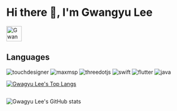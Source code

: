 # Hi there 👋, I'm Gwangyu Lee

<p align="left">
 <a href="https://gwangyulee.com" target="_blank">
  <img src="https://img.shields.io/badge/gwangyulee.com-d5f6f3?style=for-the-badge&labelColor=bc748b&logo=Sat&logoColor=000000&" height="40" width=auto alt="Gwangyulee" />
 </a> 
</p>

## Languages

![touchdesigner](https://img.shields.io/badge/touchdesigner-d5f6f3.svg?&style=for-the-badge&logo=materialdesignicons&logoColor=0xF0EF4)
![maxmsp](https://img.shields.io/badge/max-d5f6f3.svg?&style=for-the-badge&logo=max&logoColor=525252)
![threedotjs](https://img.shields.io/badge/threedotjs-d5f6f3.svg?&style=for-the-badge&logo=threedotjs&logoColor=000000)
![swift](https://img.shields.io/badge/swift-d5f6f3.svg?&style=for-the-badge&logo=swift&logoColor=F05138)
![flutter](https://img.shields.io/badge/flutter-d5f6f3.svg?&style=for-the-badge&logo=flutter&logoColor=02569B)
![java](https://img.shields.io/badge/javascript-d5f6f3.svg?&style=for-the-badge&logo=javascript&logoColor=F7DF1E)

[![Gwagyu Lee's Top Langs](https://github-readme-stats.vercel.app/api/top-langs/?username=gwangyu-lee&layout=donut&bg_color=d5f6f3&title_color=000000)](https://github.com/gwangyu-lee/github-readme-stats)

##

![Gwagyu Lee's GitHub stats](https://github-readme-stats.vercel.app/api?username=gwangyu-lee&show_icons=true&theme=transparent&bg_color=d5f6f3&title_color=000000)
